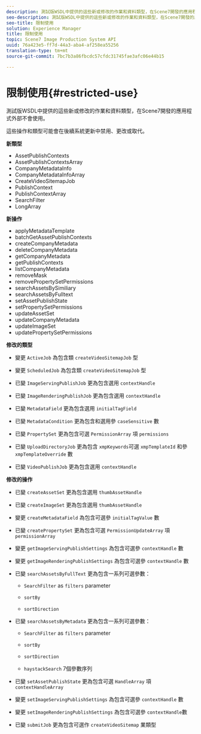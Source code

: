 ```yaml
---
description: 測試版WSDL中提供的這些新或修改的作業和資料類型，在Scene7開發的應用程式外部不會使用。
seo-description: 測試版WSDL中提供的這些新或修改的作業和資料類型，在Scene7開發的應用程式外部不會使用。
seo-title: 限制使用
solution: Experience Manager
title: 限制使用
topic: Scene7 Image Production System API
uuid: 76a423e5-ff7d-44a3-aba4-af258ea55256
translation-type: tm+mt
source-git-commit: 7bc7b3a86fbcdc57cfdc31745fae3afc06e44b15

---
```



# 限制使用{#restricted-use}

測試版WSDL中提供的這些新或修改的作業和資料類型，在Scene7開發的應用程式外部不會使用。

這些操作和類型可能會在後續系統更新中禁用、更改或取代。

**新類型**

* AssetPublishContexts
* AssetPublishContextsArray
* CompanyMetadataInfo
* CompanyMetadataInfoArray
* CreateVideoSitemapJob
* PublishContext
* PublishContextArray
* SearchFilter
* LongArray

**新操作**

* applyMetadataTemplate
* batchGetAssetPublishContexts
* createCompanyMetadata
* deleteCompanyMetadata
* getCompanyMetadata
* getPublishContexts
* listCompanyMetadata
* removeMask
* removePropertySetPermissions
* searchAssetsBySimiliary
* searchAssetsByFulltext
* setAssetPublishState
* setPropertySetPermissions
* updateAssetSet
* updateCompanyMetadata
* updateImageSet
* updatePropertySetPermissions

**修改的類型**

* 變更 `ActiveJob` 為包含類 `createVideoSitemapJob` 型

* 變更 `ScheduledJob` 為包含類 `createVideoSitemapJob` 型

* 已變 `ImageServingPublishJob` 更為包含選用 `contextHandle`

* 已變 `ImageRenderingPublishJob` 更為包含選用 `contextHandle`

* 已變 `MetadataField` 更為包含選用 `initialTagField`

* 已變 `MetadataCondition` 更為包含和選用參 `caseSensitive` 數

* 已變 `PropertySet` 更為包含可選 `PermissionArray` 項 `permissions`

* 已變 `UploadDirectoryJob` 更為包含 `xmpKeywords`可選 `xmpTemplateId` 和參 `xmpTemplateOverride` 數

* 已變 `VideoPublishJob` 更為包含選用 `contextHandle`

**修改的操作**

* 已變 `createAssetSet` 更為包含選用 `thumbAssetHandle`

* 已變 `createImageSet` 更為包含選用 `thumbAssetHandle`

* 變更 `createMetadataField` 為包含可選參 `initialTagValue` 數

* 已變 `createPropertySet` 更為包含可選 `PermissionUpdateArray` 項 `permissionArray`

* 變更 `getImageServingPublishSettings` 為包含可選參 `contextHandle` 數

* 變更 `getImageRenderingPublishSettings` 為包含可選參 `contextHandle` 數

* 已變 `searchAssetsByFullText` 更為包含一系列可選參數：

   * `SearchFilter` as `filters` parameter

   * `sortBy`
   * `sortDirection`

* 已變 `searchAssetsByMetadata` 更為包含一系列可選參數：

   * `SearchFilter` as `filters` parameter

   * `sortBy`
   * `sortDirection`
   * `haystackSearch` 7個參數序列

* 已變 `setAssetPublishState` 更為包含可選 `HandleArray` 項 `contextHandleArray`

* 變更 `setImageServingPublishSettings` 為包含可選參 `contextHandle` 數

* 變更 `setImageRenderingPublishSettings` 為包含可選參 `contextHandle`數

* 已變 `submitJob` 更為包含可選作 `createVideoSitemap` 業類型

